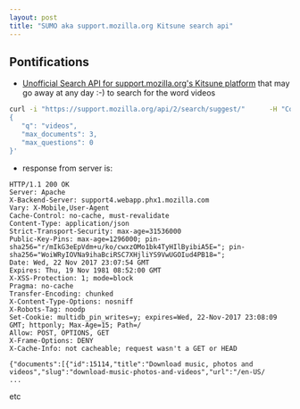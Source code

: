 ```yaml
---
layout: post
title: "SUMO aka support.mozilla.org Kitsune search api"
---
```


## Pontifications

* [Unofficial Search API for support.mozilla.org's Kitsune platform](http://kitsune.readthedocs.io/en/latest/api.html)   that may go away at any day :-) to search for the word videos

```bash
curl -i "https://support.mozilla.org/api/2/search/suggest/"      -H "Content-Type: application/json"      -d '
{
   "q": "videos",
   "max_documents": 3,
   "max_questions": 0
}'
```

* response from server is:

```
HTTP/1.1 200 OK
Server: Apache
X-Backend-Server: support4.webapp.phx1.mozilla.com
Vary: X-Mobile,User-Agent
Cache-Control: no-cache, must-revalidate
Content-Type: application/json
Strict-Transport-Security: max-age=31536000
Public-Key-Pins: max-age=1296000; pin-sha256="r/mIkG3eEpVdm+u/ko/cwxzOMo1bk4TyHIlByibiA5E="; pin-sha256="WoiWRyIOVNa9ihaBciRSC7XHjliYS9VwUGOIud4PB18=";
Date: Wed, 22 Nov 2017 23:07:54 GMT
Expires: Thu, 19 Nov 1981 08:52:00 GMT
X-XSS-Protection: 1; mode=block
Pragma: no-cache
Transfer-Encoding: chunked
X-Content-Type-Options: nosniff
X-Robots-Tag: noodp
Set-Cookie: multidb_pin_writes=y; expires=Wed, 22-Nov-2017 23:08:09 GMT; httponly; Max-Age=15; Path=/
Allow: POST, OPTIONS, GET
X-Frame-Options: DENY
X-Cache-Info: not cacheable; request wasn't a GET or HEAD

{"documents":[{"id":15114,"title":"Download music, photos and videos","slug":"download-music-photos-and-videos","url":"/en-US/
...
```
etc

